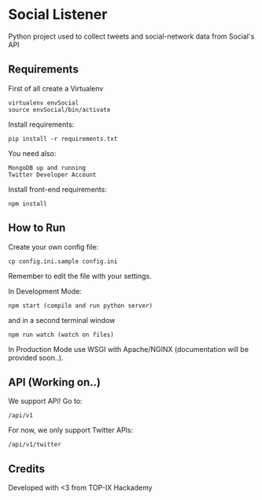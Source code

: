 # Social Listener

Python project used to collect tweets and social-network data from Social's API

## Requirements

First of all create a Virtualenv

    virtualenv envSocial
    source envSocial/bin/activate

Install requirements:

    pip install -r requirements.txt

You need also:

    MongoDB up and running
    Twitter Developer Account 

Install front-end requirements:

    npm install

## How to Run

Create your own config file:

    cp config.ini.sample config.ini
    
Remember to edit the file with your settings.

In Development Mode:

    npm start (compile and run python server)
     
and in a second terminal window 

    npm run watch (watch on files)
    
In Production Mode use WSGI with Apache/NGINX (documentation will be provided soon..).

## API (Working on..)

We support API! Go to:

    /api/v1
    
For now, we only support Twitter APIs:

    /api/v1/twitter
    
## Credits

Developed with <3 from TOP-IX Hackademy